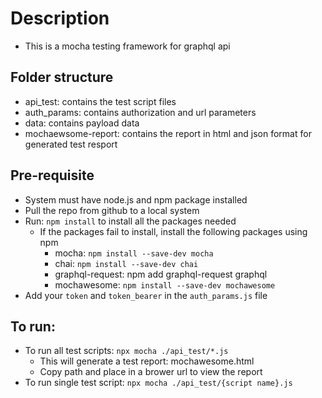 # Description
- This is a mocha testing framework for graphql api

## Folder structure
- api_test: contains the test script files
- auth_params: contains authorization and url parameters
- data: contains payload data
- mochaewsome-report: contains the report in html and json format for generated test resport

## Pre-requisite
- System must have node.js and npm package installed
- Pull the repo from github to a local system
- Run: `npm install` to install all the packages needed
    - If the packages fail to install, install the following packages using npm
        - mocha: `npm install --save-dev mocha`
        - chai: `npm install --save-dev chai`
        - graphql-request: npm add graphql-request graphql
        - mochawesome: `npm install --save-dev mochawesome`
- Add your `token` and `token_bearer` in the `auth_params.js` file

## To run:
- To run all test scripts: `npx mocha ./api_test/*.js`
    - This will generate a test report: mochawesome.html
    - Copy path and place in a brower url to view the report
- To run single test script: `npx mocha ./api_test/{script name}.js`